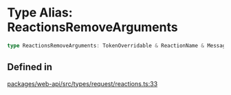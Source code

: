 # Type Alias: ReactionsRemoveArguments

```ts
type ReactionsRemoveArguments: TokenOverridable & ReactionName & MessageArgument | FileArgument | FileCommentArgument;
```

## Defined in

[packages/web-api/src/types/request/reactions.ts:33](https://github.com/slackapi/node-slack-sdk/blob/c15385ef93ccdde9702f52f7d1f445999203d794/packages/web-api/src/types/request/reactions.ts#L33)
